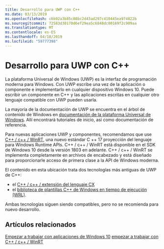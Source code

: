 ```yaml
---
title: Desarrollo para UWP con C++
ms.date: 03/13/2019
ms.openlocfilehash: c6b92a3b85c08bc2d43ad297c410445ea974822b
ms.sourcegitcommit: 72583d30170d6ef29ea5c6848dc00169f2c909aa
ms.translationtype: MT
ms.contentlocale: es-ES
ms.lasthandoff: 04/18/2019
ms.locfileid: "59777398"
---
```

# <a name="uwp-development-with-c"></a>Desarrollo para UWP con C++

La plataforma Universal de Windows (UWP) es la interfaz de programación moderna para Windows. Con UWP escribe una vez de la aplicación o componente e implementarlo en cualquier dispositivo Windows 10. Puede escribir un componente en C++ y las aplicaciones escritas en cualquier otro lenguaje compatible con UWP pueden usarla.

La mayoría de la documentación de UWP se encuentra en el árbol de contenido de Windows en [documentación de la plataforma Universal de Windows](/windows/uwp/). Allí encontrará tutoriales de inicio, así como documentación de referencia. 

Para nuevas aplicaciones UWP y componentes, recomendamos que use [C++ / c++ / WinRT](/windows/uwp/cpp-and-winrt-apis/), una nuevo estándar C ++ 17 proyección del lenguaje para Windows Runtime APIs. C++ / c++ / WinRT está disponible en el SDK de Windows 10 desde la versión 1803 en adelante. C++ / c++ / WinRT se implementa completamente en archivos de encabezado y está diseñado para proporcionarle acceso de primera clase a la API de Windows moderna.

El contenido en esta ubicación trata dos tecnologías más antiguas de UWP de C++:

- el [C++ / c++ / extensión del lenguaje CX](visual-c-language-reference-c-cx.md)
- el [biblioteca de plantillas C++ de Windows en tiempo de ejecución (WRL)](../windows/windows-runtime-cpp-template-library-wrl.md).

Ambas tecnologías siguen siendo compatibles, pero no se recomienda para nuevo desarrollo.

## <a name="related-articles"></a>Artículos relacionados
[Empezar a trabajar con aplicaciones de Windows 10](/windows/uwp/get-started/)
[empezar a trabajar con C++ / c++ / WinRT](/windows/uwp/cpp-and-winrt-apis/get-started)
